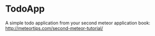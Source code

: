 # TodoApp
A simple todo application from your second meteor application book: http://meteortips.com/second-meteor-tutorial/
